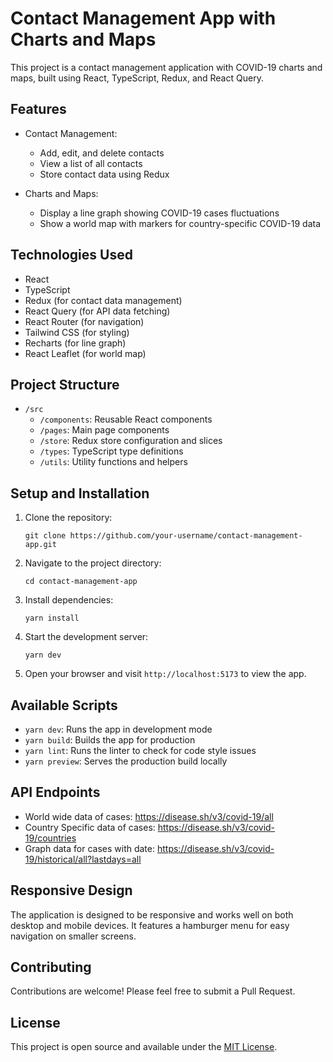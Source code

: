 # Contact Management App with Charts and Maps

This project is a contact management application with COVID-19 charts and maps, built using React, TypeScript, Redux, and React Query.

## Features

- Contact Management:

  - Add, edit, and delete contacts
  - View a list of all contacts
  - Store contact data using Redux

- Charts and Maps:
  - Display a line graph showing COVID-19 cases fluctuations
  - Show a world map with markers for country-specific COVID-19 data

## Technologies Used

- React
- TypeScript
- Redux (for contact data management)
- React Query (for API data fetching)
- React Router (for navigation)
- Tailwind CSS (for styling)
- Recharts (for line graph)
- React Leaflet (for world map)

## Project Structure

- `/src`
  - `/components`: Reusable React components
  - `/pages`: Main page components
  - `/store`: Redux store configuration and slices
  - `/types`: TypeScript type definitions
  - `/utils`: Utility functions and helpers

## Setup and Installation

1. Clone the repository:

   ```
   git clone https://github.com/your-username/contact-management-app.git
   ```

2. Navigate to the project directory:

   ```
   cd contact-management-app
   ```

3. Install dependencies:

   ```
   yarn install
   ```

4. Start the development server:

   ```
   yarn dev
   ```

5. Open your browser and visit `http://localhost:5173` to view the app.

## Available Scripts

- `yarn dev`: Runs the app in development mode
- `yarn build`: Builds the app for production
- `yarn lint`: Runs the linter to check for code style issues
- `yarn preview`: Serves the production build locally

## API Endpoints

- World wide data of cases: https://disease.sh/v3/covid-19/all
- Country Specific data of cases: https://disease.sh/v3/covid-19/countries
- Graph data for cases with date: https://disease.sh/v3/covid-19/historical/all?lastdays=all

## Responsive Design

The application is designed to be responsive and works well on both desktop and mobile devices. It features a hamburger menu for easy navigation on smaller screens.

## Contributing

Contributions are welcome! Please feel free to submit a Pull Request.

## License

This project is open source and available under the [MIT License](LICENSE).
